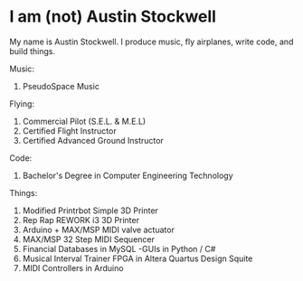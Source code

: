 # I am (not) Austin Stockwell
My name is Austin Stockwell.  I produce music, fly airplanes, write code, and build things.

Music:
1) PseudoSpace Music

Flying:
1) Commercial Pilot (S.E.L. & M.E.L)
2) Certified Flight Instructor
3) Certified Advanced Ground Instructor

Code:
1) Bachelor's Degree in Computer Engineering Technology

Things:
1) Modified Printrbot Simple 3D Printer
2) Rep Rap REWORK i3 3D Printer
3) Arduino + MAX/MSP MIDI valve actuator
4) MAX/MSP 32 Step MIDI Sequencer
5) Financial Databases in MySQL
    -GUIs in Python / C#
6) Musical Interval Trainer FPGA in Altera Quartus Design Squite
7) MIDI Controllers in Arduino



